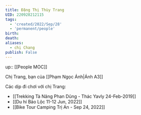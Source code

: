 ```yaml
---
title: Đặng Thị Thùy Trang
UID: 220928212115
tags:
  - 'created/2022/Sep/28'
  - 'permanent/people'
birth:
death:
aliases:
  - chị Chang
publish: False
---
```

up:: [[People MOC]]

Chị Trang, bạn của [[Phạm Ngọc Ánh|Ánh A3]]

Các dịp đi chơi với chị Trang:
- [[Trekking Tà Năng Phan Dũng - Thác Yavly 24-Feb-2019]]
- [[Du hí Bảo Lộc 11-12 Jun, 2022]]
- [[Bike Tour Camping Trị An - Sep 24, 2022]]